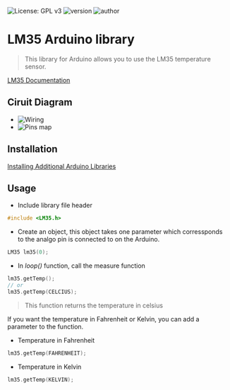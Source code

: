 ![License: GPL v3](https://img.shields.io/badge/License-GPLv3-blue.svg)
![version](https://img.shields.io/badge/version-1.0.0-blue.svg?cacheSeconds=2592000)
![author](https://img.shields.io/badge/author-wilmouths-informational.svg)

# LM35 Arduino library

> This library for Arduino allows you to use the LM35 temperature sensor.

[LM35 Documentation](http://www.ti.com/lit/ds/symlink/lm35.pdf)

## Ciruit Diagram
+ ![Wiring](https://github.com/RasenRhino/LM35/tree/master/schema/schema.png)
+ ![Pins map](https://github.com/Manghao/LM35/tree/master/schema/pins.png)

## Installation
[Installing Additional Arduino Libraries](https://www.arduino.cc/en/Guide/Libraries)

## Usage
+ Include library file header
```cpp
#include <LM35.h>
```

+ Create an object, this object takes one parameter which corressponds to the analgo pin is connected to on the Arduino.
```cpp
LM35 lm35(0);
```

+ In *loop()* function, call the measure function
```cpp
lm35.getTemp();
// or
lm35.getTemp(CELCIUS);
```
> This function returns the temperature in celsius

If you want the temperature in Fahrenheit or Kelvin, you can add a parameter to the function.
+ Temperature in Fahrenheit
```cpp
lm35.getTemp(FAHRENHEIT);
```

+ Temperature in Kelvin
```cpp
lm35.getTemp(KELVIN);
```
